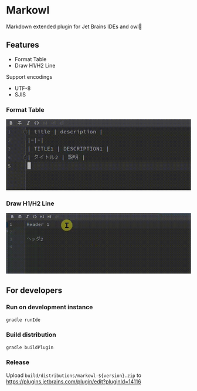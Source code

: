 Markowl
=======

Markdown extended plugin for Jet Brains IDEs and owl🦉

Features
--------

* Format Table
* Draw H1/H2 Line

Support encodings

* UTF-8
* SJIS


### Format Table

![](docs/images/format-table.gif)

### Draw H1/H2 Line

![](docs/images/draw-header-line.gif)


For developers
--------------

### Run on development instance

```console
gradle runIde
```

### Build distribution

```console
gradle buildPlugin
```

### Release

Upload `build/distributions/markowl-${version}.zip` to https://plugins.jetbrains.com/plugin/edit?pluginId=14116

